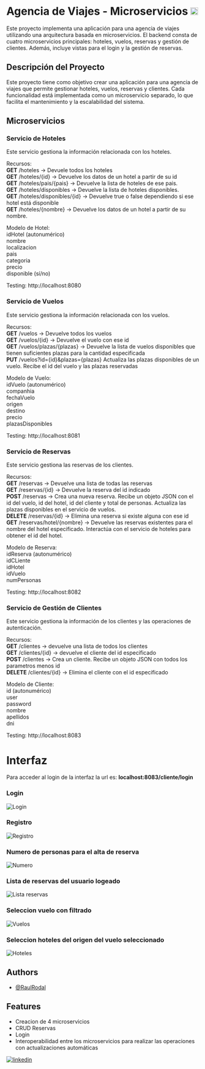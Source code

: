 # Agencia de Viajes - Microservicios <code><img height="20" alt="spring" src="https://img.shields.io/badge/Spring-6DB33F?style=for-the-badge&logo=spring&logoColor=white"></code>
Este proyecto implementa una aplicación para una agencia de viajes utilizando una arquitectura basada en microservicios. El backend consta de cuatro microservicios principales: hoteles, vuelos, reservas y gestión de clientes. Además, incluye vistas para el login y la gestión de reservas.

## Descripción del Proyecto
Este proyecto tiene como objetivo crear una aplicación para una agencia de viajes que permite gestionar hoteles, vuelos, reservas y clientes. Cada funcionalidad está implementada como un microservicio separado, lo que facilita el mantenimiento y la escalabilidad del sistema.

## Microservicios
### Servicio de Hoteles
Este servicio gestiona la información relacionada con los hoteles.

Recursos:  
**GET** /hoteles -> Devuele todos los hoteles<br />
**GET** /hoteles/{id} -> Devuelve los datos de un hotel a partir de su id<br />
**GET** /hoteles/pais/{pais} -> Devuelve la lista de hoteles de ese pais.<br />
**GET** /hoteles/disponibles -> Devuelve la lista de hoteles disponibles.<br />
**GET** /hoteles/disponibles/{id} -> Devuelve true o false dependiendo si ese hotel está disponible<br />
**GET** /hoteles/{nombre} -> Devuelve los datos de un hotel a partir de su nombre.<br />

Modelo de Hotel:  
idHotel (autonumérico)  
nombre  
localizacion  
pais  
categoria  
precio  
disponible (sí/no)  

Testing: http://localhost:8080

### Servicio de Vuelos
Este servicio gestiona la información relacionada con los vuelos.

Recursos:  
**GET** /vuelos -> Devuelve todos los vuelos  
**GET** /vuelos/{id} -> Devuelve el vuelo con ese id  
**GET** /vuelos/plazas/{plazas} -> Devuelve la lista de vuelos disponibles que tienen suficientes plazas para la cantidad especificada  
**PUT** /vuelos?id={id}&plazas={plazas}  Actualiza las plazas disponibles de un vuelo. Recibe el id del vuelo y las plazas reservadas  

Modelo de Vuelo:  
idVuelo (autonumérico)  
companhia  
fechaVuelo  
origen  
destino  
precio  
plazasDisponibles  

Testing: http://localhost:8081

### Servicio de Reservas
Este servicio gestiona las reservas de los clientes.

Recursos:  
**GET** /reservas -> Devuelve una lista de todas las reservas  
**GET** /reservas/{id} -> Devuelve la reserva del id indicado  
**POST** /reservas -> Crea una nueva reserva. Recibe un objeto JSON con el id del vuelo, id del hotel, id del cliente y               total de personas. Actualiza las plazas disponibles en el servicio de vuelos.  
**DELETE** /reservas/{id} -> Elimina una reserva si existe alguna con ese id  
**GET** /reservas/hotel/{nombre} -> Devuelve las reservas existentes para el nombre del hotel especificado. Interactúa con           el servicio de hoteles para obtener el id del hotel.  

Modelo de Reserva:   
idReserva (autonumérico)  
idCLiente  
idHotel  
idVuelo  
numPersonas  

Testing: http://localhost:8082

### Servicio de Gestión de Clientes
Este servicio gestiona la información de los clientes y las operaciones de autenticación.

Recursos:  
**GET** /clientes -> devuelve una lista de todos los clientes  
**GET** /clientes/{id} -> devuelve el cliente del id especificado  
**POST** /clientes -> Crea un cliente. Recibe un objeto JSON con todos los parametros menos id  
**DELETE** /clientes/{id} -> Elimina el cliente con el id especificado  

Modelo de Cliente:  
id (autonumérico)  
user  
password  
nombre  
apellidos  
dni  

Testing: http://localhost:8083


# Interfaz
Para acceder al login de la interfaz la url es: **localhost:8083/cliente/login**  

### Login
![Login](img/login.png?raw=true "Login")

### Registro
![Registro](img/register.png?raw=true "Registro")

### Numero de personas para el alta de reserva
![Numero](img/numPersonas.png?raw=true "Numero personas")

### Lista de reservas del usuario logeado
![Lista reservas](img/list.png?raw=true "Lista reservas")

### Seleccion vuelo con filtrado
![Vuelos](img/vuelos.png?raw=true "Vuelos")

### Seleccion hoteles del origen del vuelo seleccionado
![Hoteles](img/hotels.png?raw=true "Hoteles")


## Authors

- [@RaulRodal](https://www.github.com/raulrodal)


## Features

- Creacion de 4 microservicios
- CRUD Reservas
- Login
- Interoperabilidad entre los microservicios para realizar las operaciones con actualizaciones automáticas





[![linkedin](https://img.shields.io/badge/linkedin-0A66C2?style=for-the-badge&logo=linkedin&logoColor=white)]([https://www.linkedin.com/](https://www.linkedin.com/in/raulrodal/))
